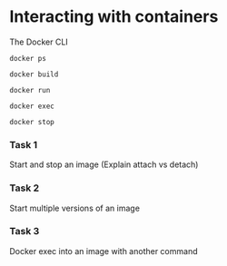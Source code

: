 # Interacting with containers

The Docker CLI

`docker ps`

`docker build`

`docker run`

`docker exec`

`docker stop`

### Task 1

Start and stop an image (Explain attach vs detach)

### Task 2

Start multiple versions of an image

### Task 3

Docker exec into an image with another command